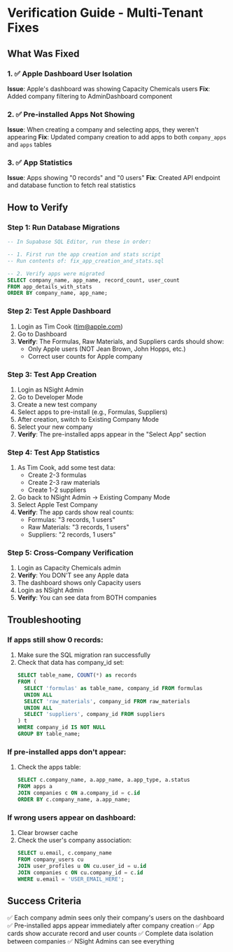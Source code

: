 # Verification Guide - Multi-Tenant Fixes

## What Was Fixed

### 1. ✅ Apple Dashboard User Isolation
**Issue**: Apple's dashboard was showing Capacity Chemicals users
**Fix**: Added company filtering to AdminDashboard component

### 2. ✅ Pre-installed Apps Not Showing
**Issue**: When creating a company and selecting apps, they weren't appearing
**Fix**: Updated company creation to add apps to both `company_apps` and `apps` tables

### 3. ✅ App Statistics
**Issue**: Apps showing "0 records" and "0 users" 
**Fix**: Created API endpoint and database function to fetch real statistics

## How to Verify

### Step 1: Run Database Migrations
```sql
-- In Supabase SQL Editor, run these in order:

-- 1. First run the app creation and stats script
-- Run contents of: fix_app_creation_and_stats.sql

-- 2. Verify apps were migrated
SELECT company_name, app_name, record_count, user_count 
FROM app_details_with_stats 
ORDER BY company_name, app_name;
```

### Step 2: Test Apple Dashboard
1. Login as Tim Cook (tim@apple.com)
2. Go to Dashboard
3. **Verify**: The Formulas, Raw Materials, and Suppliers cards should show:
   - Only Apple users (NOT Jean Brown, John Hopps, etc.)
   - Correct user counts for Apple company

### Step 3: Test App Creation
1. Login as NSight Admin
2. Go to Developer Mode
3. Create a new test company
4. Select apps to pre-install (e.g., Formulas, Suppliers)
5. After creation, switch to Existing Company Mode
6. Select your new company
7. **Verify**: The pre-installed apps appear in the "Select App" section

### Step 4: Test App Statistics
1. As Tim Cook, add some test data:
   - Create 2-3 formulas
   - Create 2-3 raw materials
   - Create 1-2 suppliers
2. Go back to NSight Admin → Existing Company Mode
3. Select Apple Test Company
4. **Verify**: The app cards show real counts:
   - Formulas: "3 records, 1 users"
   - Raw Materials: "3 records, 1 users"
   - Suppliers: "2 records, 1 users"

### Step 5: Cross-Company Verification
1. Login as Capacity Chemicals admin
2. **Verify**: You DON'T see any Apple data
3. The dashboard shows only Capacity users
4. Login as NSight Admin
5. **Verify**: You can see data from BOTH companies

## Troubleshooting

### If apps still show 0 records:
1. Make sure the SQL migration ran successfully
2. Check that data has company_id set:
   ```sql
   SELECT table_name, COUNT(*) as records
   FROM (
     SELECT 'formulas' as table_name, company_id FROM formulas
     UNION ALL
     SELECT 'raw_materials', company_id FROM raw_materials
     UNION ALL
     SELECT 'suppliers', company_id FROM suppliers
   ) t
   WHERE company_id IS NOT NULL
   GROUP BY table_name;
   ```

### If pre-installed apps don't appear:
1. Check the apps table:
   ```sql
   SELECT c.company_name, a.app_name, a.app_type, a.status
   FROM apps a
   JOIN companies c ON a.company_id = c.id
   ORDER BY c.company_name, a.app_name;
   ```

### If wrong users appear on dashboard:
1. Clear browser cache
2. Check the user's company association:
   ```sql
   SELECT u.email, c.company_name
   FROM company_users cu
   JOIN user_profiles u ON cu.user_id = u.id
   JOIN companies c ON cu.company_id = c.id
   WHERE u.email = 'USER_EMAIL_HERE';
   ```

## Success Criteria
✅ Each company admin sees only their company's users on the dashboard
✅ Pre-installed apps appear immediately after company creation
✅ App cards show accurate record and user counts
✅ Complete data isolation between companies
✅ NSight Admins can see everything 